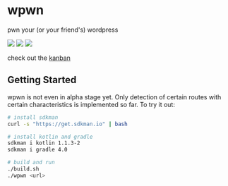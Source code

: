 # wpwn
pwn your (or your friend's) wordpress

![](https://img.shields.io/badge/wpwn%20version-0.0.1-brightgreen.svg)
![](https://img.shields.io/badge/kotlin%20version-1.1.3-brightgreen.svg)
![](https://img.shields.io/badge/gradle%20version-4.0-brightgreen.svg)

check out the [kanban](https://github.com/jamesalbert/wpwn/projects/1)

## Getting Started

wpwn is not even in alpha stage yet. Only detection of certain routes with certain characteristics is implemented so far. To try it out:

```sh
# install sdkman
curl -s "https://get.sdkman.io" | bash

# install kotlin and gradle
sdkman i kotlin 1.1.3-2
sdkman i gradle 4.0

# build and run
./build.sh
./wpwn <url>
```
